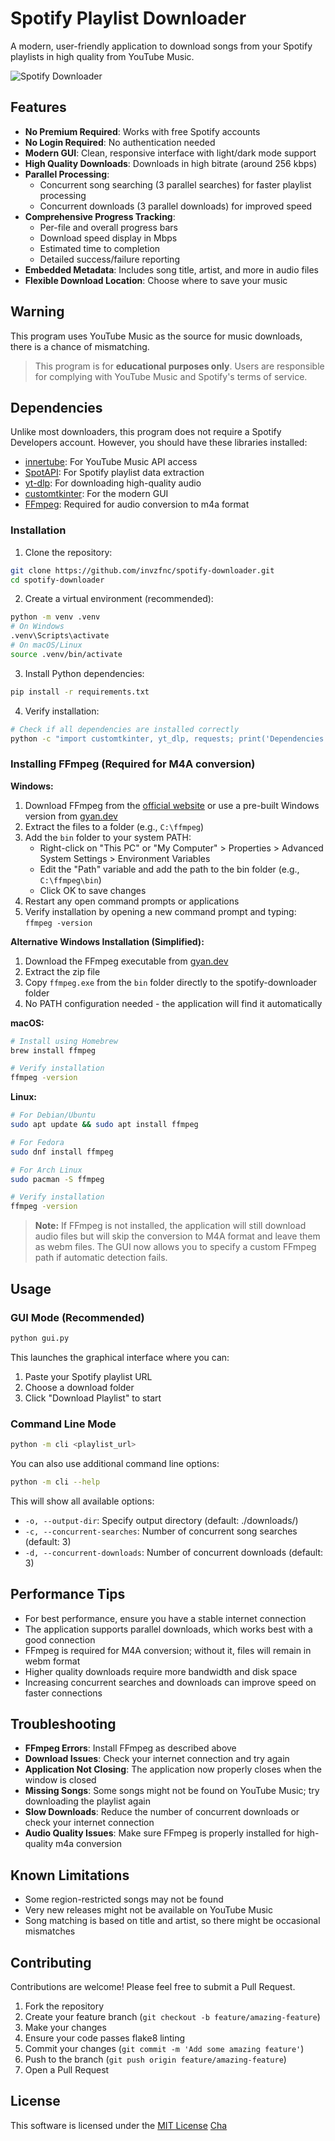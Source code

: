 # Spotify Playlist Downloader

A modern, user-friendly application to download songs from your Spotify playlists in high quality from YouTube Music.

![Spotify Downloader](https://github.com/invzfnc/spotify-downloader/raw/main/screenshot.png)

## Features
- **No Premium Required**: Works with free Spotify accounts
- **No Login Required**: No authentication needed
- **Modern GUI**: Clean, responsive interface with light/dark mode support
- **High Quality Downloads**: Downloads in high bitrate (around 256 kbps)
- **Parallel Processing**:
  - Concurrent song searching (3 parallel searches) for faster playlist processing
  - Concurrent downloads (3 parallel downloads) for improved speed
- **Comprehensive Progress Tracking**:
  - Per-file and overall progress bars
  - Download speed display in Mbps
  - Estimated time to completion
  - Detailed success/failure reporting
- **Embedded Metadata**: Includes song title, artist, and more in audio files
- **Flexible Download Location**: Choose where to save your music

## Warning
This program uses YouTube Music as the source for music downloads, there is a chance of mismatching.

> This program is for **educational purposes only**. Users are responsible for complying with YouTube Music and Spotify's terms of service.

## Dependencies
Unlike most downloaders, this program does not require a Spotify Developers account. However, you should have these libraries installed: 

- [innertube](https://github.com/tombulled/innertube): For YouTube Music API access
- [SpotAPI](https://github.com/Aran404/SpotAPI): For Spotify playlist data extraction
- [yt-dlp](https://github.com/yt-dlp/yt-dlp): For downloading high-quality audio
- [customtkinter](https://github.com/TomSchimansky/CustomTkinter): For the modern GUI
- [FFmpeg](https://www.ffmpeg.org/): Required for audio conversion to m4a format

### Installation

1. Clone the repository:
```sh
git clone https://github.com/invzfnc/spotify-downloader.git
cd spotify-downloader
```

2. Create a virtual environment (recommended):
```sh
python -m venv .venv
# On Windows
.venv\Scripts\activate
# On macOS/Linux
source .venv/bin/activate
```

3. Install Python dependencies:
```sh
pip install -r requirements.txt
```

4. Verify installation:
```sh
# Check if all dependencies are installed correctly
python -c "import customtkinter, yt_dlp, requests; print('Dependencies successfully installed!')"
```

### Installing FFmpeg (Required for M4A conversion)

**Windows:**
1. Download FFmpeg from the [official website](https://ffmpeg.org/download.html) or use a pre-built Windows version from [gyan.dev](https://www.gyan.dev/ffmpeg/builds/)
2. Extract the files to a folder (e.g., `C:\ffmpeg`)
3. Add the `bin` folder to your system PATH:
   - Right-click on "This PC" or "My Computer" > Properties > Advanced System Settings > Environment Variables
   - Edit the "Path" variable and add the path to the bin folder (e.g., `C:\ffmpeg\bin`)
   - Click OK to save changes
4. Restart any open command prompts or applications
5. Verify installation by opening a new command prompt and typing: `ffmpeg -version`

**Alternative Windows Installation (Simplified):**
1. Download the FFmpeg executable from [gyan.dev](https://www.gyan.dev/ffmpeg/builds/ffmpeg-release-essentials.zip)
2. Extract the zip file
3. Copy `ffmpeg.exe` from the `bin` folder directly to the spotify-downloader folder
4. No PATH configuration needed - the application will find it automatically

**macOS:**
```sh
# Install using Homebrew
brew install ffmpeg

# Verify installation
ffmpeg -version
```

**Linux:**
```sh
# For Debian/Ubuntu
sudo apt update && sudo apt install ffmpeg

# For Fedora
sudo dnf install ffmpeg

# For Arch Linux
sudo pacman -S ffmpeg

# Verify installation
ffmpeg -version
```

> **Note:** If FFmpeg is not installed, the application will still download audio files but will skip the conversion to M4A format and leave them as webm files. The GUI now allows you to specify a custom FFmpeg path if automatic detection fails.

## Usage

### GUI Mode (Recommended)
```sh
python gui.py
```

This launches the graphical interface where you can:
1. Paste your Spotify playlist URL
2. Choose a download folder
3. Click "Download Playlist" to start

### Command Line Mode
```sh
python -m cli <playlist_url>
```

You can also use additional command line options:
```sh
python -m cli --help
```

This will show all available options:
- `-o, --output-dir`: Specify output directory (default: ./downloads/)
- `-c, --concurrent-searches`: Number of concurrent song searches (default: 3)
- `-d, --concurrent-downloads`: Number of concurrent downloads (default: 3)

## Performance Tips
- For best performance, ensure you have a stable internet connection
- The application supports parallel downloads, which works best with a good connection
- FFmpeg is required for M4A conversion; without it, files will remain in webm format
- Higher quality downloads require more bandwidth and disk space
- Increasing concurrent searches and downloads can improve speed on faster connections

## Troubleshooting
- **FFmpeg Errors**: Install FFmpeg as described above
- **Download Issues**: Check your internet connection and try again
- **Application Not Closing**: The application now properly closes when the window is closed
- **Missing Songs**: Some songs might not be found on YouTube Music; try downloading the playlist again
- **Slow Downloads**: Reduce the number of concurrent downloads or check your internet connection
- **Audio Quality Issues**: Make sure FFmpeg is properly installed for high-quality m4a conversion

## Known Limitations
- Some region-restricted songs may not be found
- Very new releases might not be available on YouTube Music
- Song matching is based on title and artist, so there might be occasional mismatches

## Contributing
Contributions are welcome! Please feel free to submit a Pull Request.

1. Fork the repository
2. Create your feature branch (`git checkout -b feature/amazing-feature`)
3. Make your changes
4. Ensure your code passes flake8 linting
5. Commit your changes (`git commit -m 'Add some amazing feature'`)
6. Push to the branch (`git push origin feature/amazing-feature`)
7. Open a Pull Request

## License
This software is licensed under the [MIT License](https://github.com/invzfnc/spotify-downloader/blob/main/LICENSE)  [Cha](https://github.com/invzfnc)
